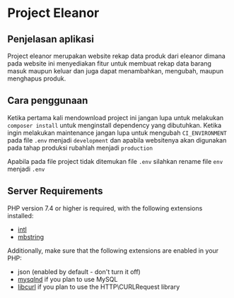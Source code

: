 # Project Eleanor

## Penjelasan aplikasi

Project eleanor merupakan website rekap data produk dari eleanor dimana pada website ini menyediakan fitur untuk membuat rekap data barang masuk maupun keluar dan juga dapat menambahkan, mengubah, maupun menghapus produk.

## Cara penggunaan

Ketika pertama kali mendownload project ini jangan lupa untuk melakukan `composer install` untuk menginstall dependency yang dibutuhkan. Ketika ingin melakukan maintenance jangan lupa untuk mengubah `CI_ENVIRONMENT` pada file `.env` menjadi `development` dan apabila websitenya akan digunakan pada tahap produksi rubahlah menjadi `production`

Apabila pada file project tidak ditemukan file `.env` silahkan rename file `env` menjadi `.env`

## Server Requirements

PHP version 7.4 or higher is required, with the following extensions installed:

- [intl](http://php.net/manual/en/intl.requirements.php)
- [mbstring](http://php.net/manual/en/mbstring.installation.php)

Additionally, make sure that the following extensions are enabled in your PHP:

- json (enabled by default - don't turn it off)
- [mysqlnd](http://php.net/manual/en/mysqlnd.install.php) if you plan to use MySQL
- [libcurl](http://php.net/manual/en/curl.requirements.php) if you plan to use the HTTP\CURLRequest library
